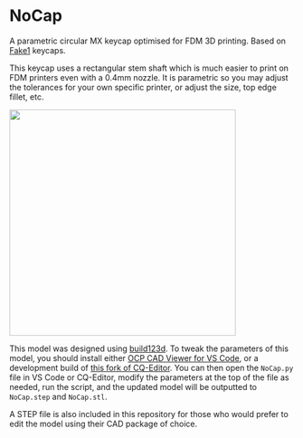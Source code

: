 # NoCap
A parametric circular MX keycap optimised for FDM 3D printing. Based on [Fake1](https://www.thingiverse.com/thing:4917086) keycaps.

This keycap uses a rectangular stem shaft which is much easier to print on FDM printers even with a 0.4mm nozzle. It is parametric so you may adjust the tolerances for your own specific printer, or adjust the size, top edge fillet, etc.

<img src="https://user-images.githubusercontent.com/1266473/229211387-ae02b253-672c-408d-84b1-5f0f73ca43cf.png" width="400" />


This model was designed using [build123d](https://github.com/gumyr/build123d). To tweak the parameters of this model, you should install either [OCP CAD Viewer for VS Code](https://github.com/bernhard-42/vscode-ocp-cad-viewer), or a development build of [this fork of CQ-Editor](https://github.com/jdegenstein/jmwright-CQ-Editor#development-packages). You can then open the `NoCap.py` file in VS Code or CQ-Editor, modify the parameters at the top of the file as needed, run the script, and the updated model will be outputted to `NoCap.step` and `NoCap.stl`.

A STEP file is also included in this repository for those who would prefer to
edit the model using their CAD package of choice.
